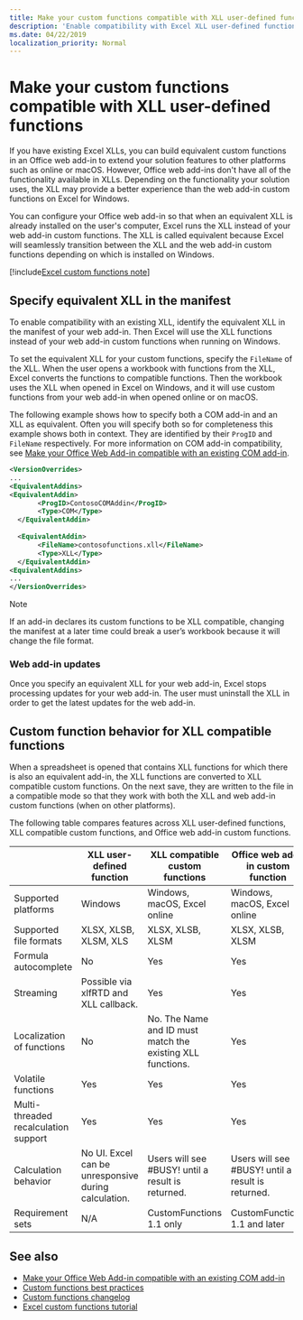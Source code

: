 ```yaml
---
title: Make your custom functions compatible with XLL user-defined functions
description: 'Enable compatibility with Excel XLL user-defined functions that have equivalent functionality to your custom functions'
ms.date: 04/22/2019
localization_priority: Normal
---
```


# Make your custom functions compatible with XLL user-defined functions

If you have existing Excel XLLs, you can build equivalent custom functions in an Office web add-in to extend your solution features to other platforms such as online or macOS. However, Office web add-ins don't have all of the functionality available in XLLs. Depending on the functionality your solution uses, the XLL may provide a better experience than the web add-in custom functions on Excel for Windows.

You can configure your Office web add-in so that when an equivalent XLL is already installed on the user's computer, Excel runs the XLL instead of your web add-in custom functions. The XLL is called equivalent because Excel will seamlessly transition between the XLL and the web add-in custom functions depending on which is installed on Windows.

[!include[Excel custom functions note](../includes/excel-custom-functions-note.md)]

## Specify equivalent XLL in the manifest

To enable compatibility with an existing XLL, identify the equivalent XLL in the manifest of your web add-in. Then Excel will use the XLL functions instead of your web add-in custom functions when running on Windows.

To set the equivalent XLL for your custom functions, specify the `FileName` of the XLL. When the user opens a workbook with functions from the XLL, Excel converts the functions to compatible functions. Then the workbook uses the XLL when opened in Excel on Windows, and it will use custom functions from your web add-in when opened online or on macOS.

The following example shows how to specify both a COM add-in and an XLL as equivalent. Often you will specify both so for completeness this example shows both in context. They are identified by their `ProgID` and `FileName` respectively. For more information on COM add-in compatibility, see [Make your Office Web Add-in compatible with an existing COM add-in](../develop/make-office-web-add-in-compatible-with-existing-com-add-in.md).

```xml
<VersionOverrides>
...
<EquivalentAddins>  
<EquivalentAddin>  
       <ProgID>ContosoCOMAddin</ProgID>  
       <Type>COM</Type>  
  </EquivalentAddin>  
  
  <EquivalentAddin>  
       <FileName>contosofunctions.xll</FileName>  
       <Type>XLL</Type>  
  </EquivalentAddin>  
<EquivalentAddins>
...
</VersionOverrides>
```

> [!NOTE]
> If an add-in declares its custom functions to be XLL compatible, changing the manifest at a later time could break a user’s workbook because it will change the file format.

### Web add-in updates

Once you specify an equivalent XLL for your web add-in, Excel stops processing updates for your web add-in. The user must uninstall the XLL in order to get the latest updates for the web add-in.

## Custom function behavior for XLL compatible functions

When a spreadsheet is opened that contains XLL functions for which there is also an equivalent add-in, the XLL functions are converted to XLL compatible custom functions. On the next save, they are written to the file in a compatible mode so that they work with both the XLL and web add-in custom functions (when on other platforms).

The following table compares features across XLL user-defined functions, XLL compatible custom functions, and Office web add-in custom functions.

|         |XLL user-defined function |XLL compatible custom functions |Office web add-in custom function |
|---------|---------|---------|---------|
| Supported platforms | Windows | Windows, macOS, Excel online | Windows, macOS, Excel online |
| Supported file formats | XLSX, XLSB, XLSM, XLS | XLSX, XLSB, XLSM | XLSX, XLSB, XLSM |
| Formula autocomplete | No | Yes | Yes |
| Streaming | Possible via xlfRTD and XLL callback. | Yes | Yes |
| Localization of functions | No | No. The Name and ID must match the existing XLL functions. | Yes |
| Volatile functions | Yes | Yes | Yes |
| Multi-threaded recalculation support | Yes | Yes | Yes |
| Calculation behavior | No UI. Excel can be unresponsive during calculation. | Users will see #BUSY! until a result is returned. | Users will see #BUSY! until a result is returned. |
| Requirement sets | N/A | CustomFunctions 1.1 only | CustomFunctions 1.1 and later |

## See also

- [Make your Office Web Add-in compatible with an existing COM add-in](../develop/make-office-web-add-in-compatible-with-existing-com-add-in.md)
- [Custom functions best practices](custom-functions-best-practices.md)
- [Custom functions changelog](custom-functions-changelog.md)
- [Excel custom functions tutorial](../tutorials/excel-tutorial-create-custom-functions.md)